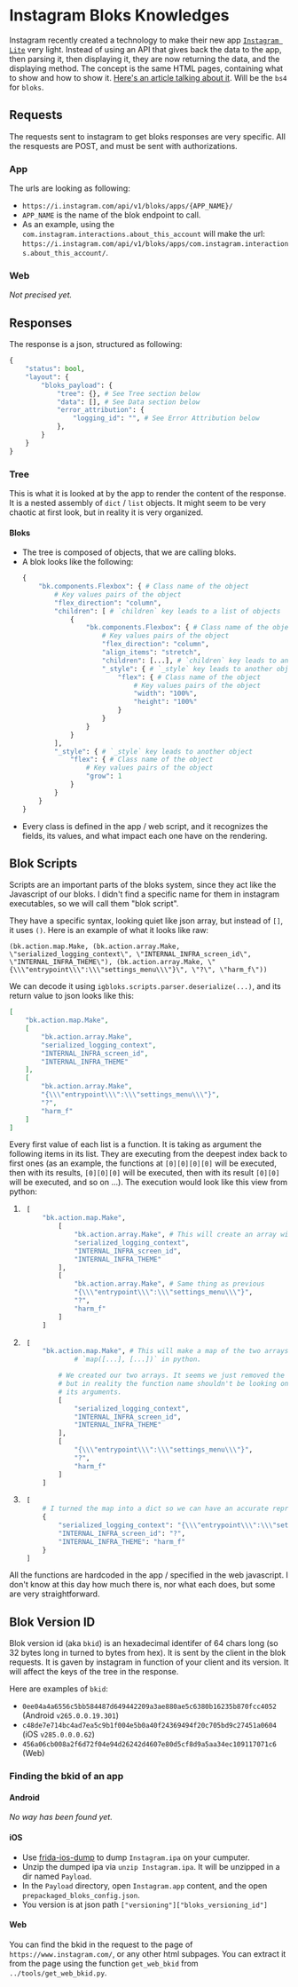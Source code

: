 # Instagram Bloks Knowledges
Instagram recently created a technology to make their new app [`Instagram Lite`](https://play.google.com/store/apps/details?id=com.instagram.lite) very light. Instead of using an API that gives back the data to the app, then parsing it, then displaying it, they are now returning the data, and the displaying method. The concept is the same HTML pages, containing what to show and how to show it. [Here's an article talking about it](https://thenewstack.io/instagram-lite-is-no-longer-a-progressive-web-app-now-a-native-app-built-with-bloks/). Will be the `bs4` for `bloks`.

## Requests
The requests sent to instagram to get bloks responses are very specific. All the resquests are POST, and must be sent with authorizations.
### App
The urls are looking as following:
- `https://i.instagram.com/api/v1/bloks/apps/{APP_NAME}/`
- `APP_NAME` is the name of the blok endpoint to call.
- As an example, using the `com.instagram.interactions.about_this_account` will make the url:
    `https://i.instagram.com/api/v1/bloks/apps/com.instagram.interactions.about_this_account/`.
    
### Web
*Not precised yet.*

## Responses
The response is a json, structured as following:
```py
{
    "status": bool,
    "layout": {
        "bloks_payload": {
            "tree": {}, # See Tree section below
            "data": [], # See Data section below
            "error_attribution": {
                "logging_id": "", # See Error Attribution below
            }, 
        }
    }
}
```
### Tree
This is what it is looked at by the app to render the content of the response. It is a nested assembly of `dict` / `list` objects. It might seem to be very chaotic at first look, but in reality it is very organized.
#### Bloks
- The tree is composed of objects, that we are calling bloks.
- A blok looks like the following:
    ```py
    {
        "bk.components.Flexbox": { # Class name of the object
            # Key values pairs of the object
            "flex_direction": "column",
            "children": [ # `children` key leads to a list of objects
                {
                    "bk.components.Flexbox": { # Class name of the object
                        # Key values pairs of the object
                        "flex_direction": "column",
                        "align_items": "stretch",
                        "children": [...], # `children` key leads to another list of objects
                        "_style": { # `_style` key leads to another object
                            "flex": { # Class name of the object
                                # Key values pairs of the object
                                "width": "100%",
                                "height": "100%"
                            }
                        }
                    }
                }
            ],
            "_style": { # `_style` key leads to another object
                "flex": { # Class name of the object
                    # Key values pairs of the object
                    "grow": 1
                }
            }
        }
    }
    ```
- Every class is defined in the app / web script, and it recognizes the fields, its values, and what impact each one have on the rendering.

## Blok Scripts
Scripts are an important parts of the bloks system, since they act like the Javascript of our bloks. I didn't find a specific name for them in instagram executables, so we will call them "blok script".

They have a specific syntax, looking quiet like json array, but instead of `[]`, it uses `()`. Here is an example of what it looks like raw:
```
(bk.action.map.Make, (bk.action.array.Make, \"serialized_logging_context\", \"INTERNAL_INFRA_screen_id\", \"INTERNAL_INFRA_THEME\"), (bk.action.array.Make, \"{\\\"entrypoint\\\":\\\"settings_menu\\\"}\", \"?\", \"harm_f\"))
```
We can decode it using `igbloks.scripts.parser.deserialize(...)`, and its return value to json looks like this:
```json
[
    "bk.action.map.Make",
    [
        "bk.action.array.Make",
        "serialized_logging_context",
        "INTERNAL_INFRA_screen_id",
        "INTERNAL_INFRA_THEME"
    ],
    [
        "bk.action.array.Make",
        "{\\\"entrypoint\\\":\\\"settings_menu\\\"}",
        "?",
        "harm_f"
    ]
]
```
Every first value of each list is a function. It is taking as argument the following items in its list. They are executing from the deepest index back to first ones (as an example, the functions at `[0][0][0][0]` will be executed, then with its results, `[0][0][0]` will be executed, then with its result `[0][0]` will be executed, and so on ...). The execution would look like this view from python:
1. ```py
    [
        "bk.action.map.Make",
            [
                "bk.action.array.Make", # This will create an array with the following args
                "serialized_logging_context",
                "INTERNAL_INFRA_screen_id",
                "INTERNAL_INFRA_THEME"
            ],
            [
                "bk.action.array.Make", # Same thing as previous
                "{\\\"entrypoint\\\":\\\"settings_menu\\\"}",
                "?",
                "harm_f"
            ]
        ]
    ```
2. ```py
    [
        "bk.action.map.Make", # This will make a map of the two arrays. It is like doing
                # `map([...], [...])` in python.

            # We created our two arrays. It seems we just removed the function's name,
            # but in reality the function name shouldn't be looking on the same plan as
            # its arguments.
            [
                "serialized_logging_context",
                "INTERNAL_INFRA_screen_id",
                "INTERNAL_INFRA_THEME"
            ],
            [
                "{\\\"entrypoint\\\":\\\"settings_menu\\\"}",
                "?",
                "harm_f"
            ]
        ]
    ```
3. ```py
    [
        # I turned the map into a dict so we can have an accurate representation of it
        {
            "serialized_logging_context": "{\\\"entrypoint\\\":\\\"settings_menu\\\"}",
            "INTERNAL_INFRA_screen_id": "?",
            "INTERNAL_INFRA_THEME": "harm_f"
        }
    ]
    ```

All the functions are hardcoded in the app / specified in the web javascript. I don't know at this day how much there is, nor what each does, but some are very straightforward.

## Blok Version ID
Blok version id (aka `bkid`) is an hexadecimal identifer of 64 chars long (so 32 bytes long in turned to bytes from hex). It is sent by the client in the blok requests. It is gaven by instagram in function of your client and its version. It will affect the keys of the tree in the response.

Here are examples of `bkid`:
- `0ee04a4a6556c5bb584487d649442209a3ae880ae5c6380b16235b870fcc4052` (Android `v265.0.0.19.301`)
- `c48de7e714bc4ad7ea5c9b1f004e5b0a40f24369494f20c705bd9c27451a0604` (iOS `v285.0.0.0.62`)
- `456a06cb008a2f6d72f04e94d26242d4607e80d5cf8d9a5aa34ec109117071c6` (Web)

### Finding the bkid of an app
#### Android
*No way has been found yet.*
#### iOS
- Use [frida-ios-dump](https://github.com/AloneMonkey/frida-ios-dump) to dump `Instagram.ipa` on your cumputer.
- Unzip the dumped ipa via `unzip Instagram.ipa`. It will be unzipped in a dir named `Payload`.
- In the `Payload` directory, open `Instagram.app` content, and the open `prepackaged_bloks_config.json`.
- You version is at json path `["versioning"]["bloks_versioning_id"]`
#### Web
You can find the bkid in the request to the page of `https://www.instagram.com/`, or any other html subpages.
You can extract it from the page using the function `get_web_bkid` from `../tools/get_web_bkid.py`.